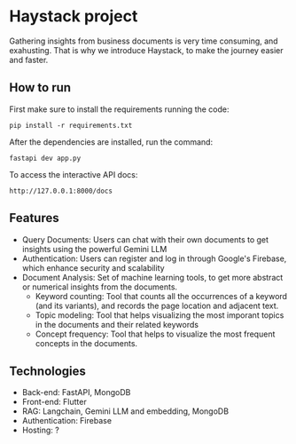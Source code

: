 # Haystack project

Gathering insights from business documents is very time consuming, and exahusting. That is why we introduce Haystack, to make the journey easier and faster.

## How to run

First make sure to install the requirements running the code:
```
pip install -r requirements.txt
```

After the dependencies are installed, run the command:
```
fastapi dev app.py
```

To access the interactive API docs:
```
http://127.0.0.1:8000/docs 
```


## Features
- Query Documents: Users can chat with their own documents to get insights using the powerful Gemini LLM
- Authentication: Users can register and log in through Google's Firebase, which enhance security and scalability
- Document Analysis: Set of machine learning tools, to get more abstract or numerical insights from the documents.
  - Keyword counting: Tool that counts all the occurrences of a keyword (and its variants), and records the page location and adjacent text.
  - Topic modeling: Tool that helps visualizing the most imporant topics in the documents and their related keywords
  - Concept frequency: Tool that helps to visualize the most frequent concepts in the documents.

## Technologies
- Back-end: FastAPI, MongoDB
- Front-end: Flutter
- RAG: Langchain, Gemini LLM and embedding, MongoDB
- Authentication: Firebase
- Hosting: ?
